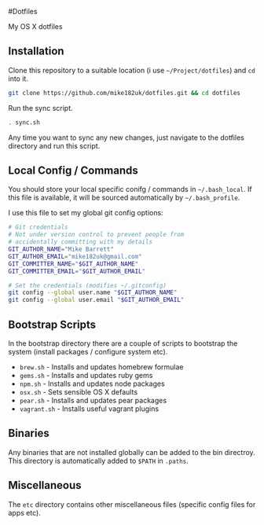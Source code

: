 #Dotfiles

My OS X dotfiles

## Installation

Clone this repository to a suitable location (i use `~/Project/dotfiles`) and `cd` into it.

```bash
git clone https://github.com/mike182uk/dotfiles.git && cd dotfiles
```

Run the sync script.

```bash
. sync.sh
```

Any time you want to sync any new changes, just navigate to the dotfiles directory and run this script.

## Local Config / Commands

You should store your local specific conifg / commands in `~/.bash_local`. If this file is available, it will be sourced automatically by `~/.bash_profile`.

I use this file to set my global git config options:

```bash
# Git credentials
# Not under version control to prevent people from
# accidentally committing with my details
GIT_AUTHOR_NAME="Mike Barrett"
GIT_AUTHOR_EMAIL="mike182uk@gmail.com"
GIT_COMMITTER_NAME="$GIT_AUTHOR_NAME"
GIT_COMMITTER_EMAIL="$GIT_AUTHOR_EMAIL"

# Set the credentials (modifies ~/.gitconfig)
git config --global user.name "$GIT_AUTHOR_NAME"
git config --global user.email "$GIT_AUTHOR_EMAIL"
```

## Bootstrap Scripts

In the bootstrap directory there are a couple of scripts to bootstrap the system (install packages / configure system etc).

- `brew.sh` - Installs and updates homebrew formulae
- `gems.sh` - Installs and updates ruby gems
- `npm.sh` - Installs and updates node packages
- `osx.sh` - Sets sensible OS X defaults
- `pear.sh` - Installs and updates pear packages
- `vagrant.sh` - Installs useful vagrant plugins

## Binaries
Any binaries that are not installed globally can be added to the bin directroy. This directory is automatically added to `$PATH` in `.paths`.

## Miscellaneous

The `etc` directory contains other miscellaneous files (specific config files for apps etc).
